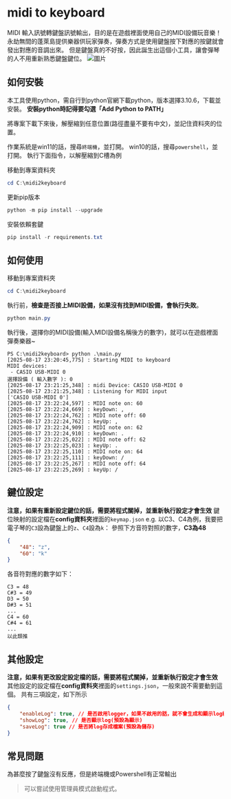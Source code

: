 # midi to keyboard

MIDI 輸入訊號轉鍵盤訊號輸出，目的是在遊戲裡面使用自己的MIDI設備玩音樂！
永劫無間的蓬萊島提供樂器供玩家彈奏，彈奏方式是使用鍵盤按下對應的按鍵就會發出對應的音調出來。
但是鍵盤真的不好按，因此誕生出這個小工具，讓會彈琴的人不用重新熟悉鍵盤鍵位。
![圖片](images/screenshot.png)

## 如何安裝

本工具使用python，需自行到python官網下載python，版本選擇3.10.6，下載並安裝。
**安裝python時記得要勾選「Add Python to PATH」**

將專案下載下來後，解壓縮到任意位置(路徑盡量不要有中文)，並記住資料夾的位置。

作業系統是win11的話，搜尋`終端機`，並打開。
win10的話，搜尋`powershell`，並打開。
執行下面指令，以解壓縮到C槽為例

移動到專案資料夾

```powershell
cd C:\midi2keyboard
```

更新pip版本

```powershell
python -m pip install --upgrade
```

安裝依賴套鍵

```powershell
pip install -r requirements.txt

```

## 如何使用

移動到專案資料夾

```powershell
cd C:\midi2keyboard
```

執行前，**檢查是否接上MIDI設備，如果沒有找到MIDI設備，會執行失敗**。

```powershell
python main.py
```

執行後，選擇你的MIDI設備(輸入MIDI設備名稱後方的數字)，就可以在遊戲裡面彈奏樂器~

```plaintext
PS C:\midi2keyboard> python .\main.py
[2025-08-17 23:20:45,775] : Starting MIDI to keyboard
MIDI devices:
 - CASIO USB-MIDI 0
選擇設備 ( 輸入數字 ): 0
[2025-08-17 23:21:25,348] : midi Device: CASIO USB-MIDI 0
[2025-08-17 23:21:25,348] : Listening for MIDI input
['CASIO USB-MIDI 0']
[2025-08-17 23:22:24,597] : MIDI note on: 60
[2025-08-17 23:22:24,669] : keyDown: ,
[2025-08-17 23:22:24,762] : MIDI note off: 60
[2025-08-17 23:22:24,762] : keyUp: ,
[2025-08-17 23:22:24,909] : MIDI note on: 62
[2025-08-17 23:22:24,910] : keyDown: .
[2025-08-17 23:22:25,022] : MIDI note off: 62
[2025-08-17 23:22:25,023] : keyUp: .
[2025-08-17 23:22:25,110] : MIDI note on: 64
[2025-08-17 23:22:25,111] : keyDown: /
[2025-08-17 23:22:25,267] : MIDI note off: 64
[2025-08-17 23:22:25,269] : keyUp: /
```

## 鍵位設定

**注意，如果有重新設定鍵位的話，需要將程式關掉，並重新執行設定才會生效**
鍵位映射的設定檔在**config資料夾**裡面的`keymap.json`
e.g. 以C3、C4為例，我要把電子琴的`C3`設為鍵盤上的`z`、`C4`設為`k`：
參照下方音符對照的數字，**C3為48**

```json
{
    "48": "z",
    "60": "k"
}
```

各音符對應的數字如下：

```plaintext
C3 = 48
C#3 = 49
D3 = 50
D#3 = 51
...
C4 = 60
C#4 = 61
...
以此類推

```

## 其他設定

**注意，如果有更改設定設定檔的話，需要將程式關掉，並重新執行設定才會生效**
其他設定的設定檔在**config資料夾**裡面的`settings.json`，一般來說不需要動到這個。
共有三項設定，如下所示

```json
{
    "enableLog": true, // 是否啟用logger，如果不啟用的話，就不會生成和顯示log紀錄(預設為啟用)
    "showLog": true, // 是否顯示log(預設為顯示)
    "saveLog": true // 是否將log存成檔案(預設為儲存)
}
```

## 常見問題

為甚麼按了鍵盤沒有反應，但是終端機或Powershell有正常輸出
> 可以嘗試使用管理員模式啟動程式。
